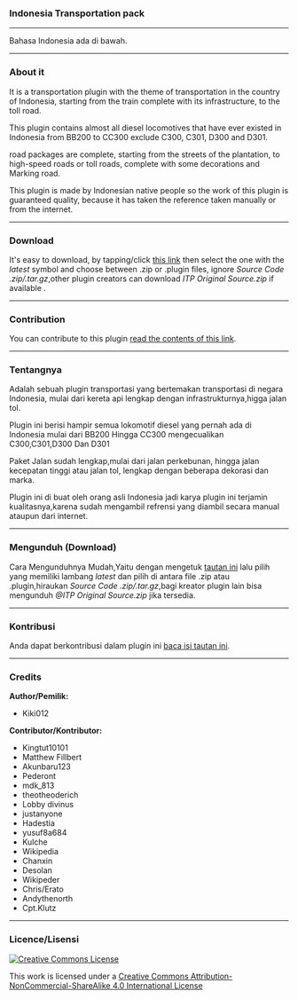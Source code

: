 ### Indonesia Transportation pack 
___
Bahasa Indonesia ada di bawah.
___

### About it

It is a transportation plugin with the theme of transportation in the country of Indonesia, starting from the train complete with its infrastructure, to the toll road. 

This plugin contains almost all diesel locomotives that have ever existed in Indonesia from BB200 to CC300 exclude C300, C301, D300 and D301.

road packages are complete, starting from the streets of the plantation, to high-speed roads or toll roads, complete with some decorations and Marking road. 

This plugin is made by Indonesian native people so the work of this plugin is guaranteed quality, because it has taken the reference taken manually or from the internet.
___
### Download

It's easy to download, by tapping/click [this link](https://github.com/Kiki012184/Indonesia-Transportation-pack/releases) then select the one with the *latest* symbol  and choose between .zip or .plugin files, ignore *Source Code .zip/.tar.gz*,other plugin creators can download *ITP Original Source.zip* if available  .
___
### Contribution
 You can contribute to this plugin [read the contents of this link](CONTRIBUTING.md).
___
### Tentangnya

Adalah sebuah plugin transportasi yang bertemakan transportasi di negara Indonesia, mulai dari kereta api lengkap dengan infrastrukturnya,higga jalan tol.

Plugin ini berisi hampir semua lokomotif diesel yang pernah ada di Indonesia mulai dari BB200 Hingga CC300 mengecualikan C300,C301,D300 Dan D301

Paket Jalan sudah lengkap,mulai dari jalan perkebunan, hingga jalan kecepatan tinggi atau jalan tol, lengkap dengan beberapa dekorasi dan marka.

Plugin ini di buat oleh orang asli Indonesia jadi karya plugin ini terjamin kualitasnya,karena sudah mengambil refrensi yang diambil secara manual ataupun dari internet.
___
### Mengunduh (Download)
Cara Mengunduhnya Mudah,Yaitu dengan mengetuk [tautan ini](https://github.com/Kiki012184/Indonesia-Transportation-pack/releases) lalu pilih yang memiliki lambang *latest* dan pilih di antara file .zip atau .plugin,hiraukan *Source Code .zip/.tar.gz*,bagi kreator plugin lain bisa mengunduh *@ITP Original Source.zip* jika tersedia.
___
### Kontribusi
Anda dapat berkontribusi dalam plugin ini [baca isi tautan ini](CONTRIBUTING.md).
___
### Credits
**Author/Pemilik:**
- Kiki012 

**Contributor/Kontributor:**
- Kingtut10101
- Matthew Fillbert
- Akunbaru123
- Pederont
- mdk_813
- theotheoderich
- Lobby divinus
- justanyone
- Hadestia
- yusuf8a684
- Kulche
- Wikipedia
- Chanxin
- Desolan
- Wikipeder
- Chris/Erato
- Andythenorth
- Cpt.Klutz

___
### Licence/Lisensi
[<img alt="Creative Commons License" style="border-width:0" src="https://i.creativecommons.org/l/by-nc-sa/4.0/80x15.png" align="center" />](http://creativecommons.org/licenses/by-nc-sa/4.0/)

This work is licensed under a [Creative Commons Attribution-NonCommercial-ShareAlike 4.0 International License](http://creativecommons.org/licenses/by-nc-sa/4.0/)
